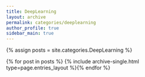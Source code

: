 ```yaml
---
title: DeepLearning
layout: archive
permalink: categories/deeplearning
author_profile: true
sidebar_main: true
---
```




{% assign posts = site.categories.DeepLearning %}

{% for post in posts %} {% include archive-single.html type=page.entries_layout %}{% endfor %}